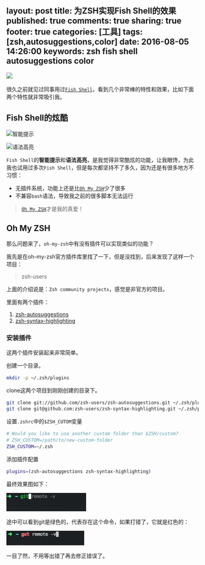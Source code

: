layout: post
title: 为ZSH实现Fish Shell的效果
published: true
comments: true
sharing: true
footer: true
categories: [工具]
tags: [zsh,autosuggestions,color]
date: 2016-08-05 14:26:00
keywords: zsh fish shell autosuggestions color
---

![](http://cdn.makeuseof.com/wp-content/uploads/2016/02/fish-shell-644x250.jpg)

很久之前就见过同事用过[`Fish Shell`](https://fishshell.com)，看到几个非常棒的特性和效果，比如下面两个特性就非常吸引我。

<!-- more -->
## Fish Shell的炫酷

![智能提示](https://fishshell.com/assets/img/screenshots/autosuggestion.png)

![语法高亮](https://fishshell.com/assets/img/screenshots/colors.png)


`Fish Shell`的**智能提示**和**语法高亮**，是我觉得非常酷炫的功能，让我眼馋，为此我也试用过多次`Fish Shell`，但是每次都坚持不了多久，因为还是有很多地方不习惯：

* 无插件系统，功能上还是比[`Oh My ZSH`](http://ohmyz.sh/)少了很多
* 不兼容`bash`语法，导致我之前的很多脚本无法运行
 
> [`Oh My ZSH`](http://ohmyz.sh/)才是我的真爱！


## Oh My ZSH

那么问题来了，`oh-my-zsh`中有没有插件可以实现类似的功能？

我先是在oh-my-zsh官方插件库里找了一下，但是没找到，后来发现了这样一个项目：

> zsh-users

上面的介绍说是：`Zsh community projects`，感觉是非官方的项目。

里面有两个插件：

1. [zsh-autosuggestions](https://github.com/zsh-users/zsh-autosuggestions)
1. [zsh-syntax-highlighting](https://github.com/zsh-users/zsh-syntax-highlighting)

### 安装插件

这两个插件安装起来非常简单。

创建一个目录。

```bash
mkdir -p ~/.zsh/plugins
```

clone这两个项目到刚刚创建的目录下。

```bash
git clone git://github.com/zsh-users/zsh-autosuggestions.git ~/.zsh/plugins/zsh-autosuggestions
git clone git@github.com:zsh-users/zsh-syntax-highlighting.git ~/.zsh/plugins/zsh-syntax-highlighting
```

设置`.zshrc`中的`$ZSH_CUTOM`变量

```bash
# Would you like to use another custom folder than $ZSH/custom?
# ZSH_CUSTOM=/path/to/new-custom-folder
ZSH_CUSTOM=~/.zsh
```

添加插件配置

```bash
plugins=(zsh-autosuggestions zsh-syntax-highlighting)
```

最终效果图如下：

![autosuggestions](/images/blog/zsh-like-fish-shell/autosuggestions.png)

途中可以看到git是绿色的，代表存在这个命令，如果打错了，它就是红色的：

![color](/images/blog/zsh-like-fish-shell/color.png)

一目了然，不用等出错了再去修正错误了。